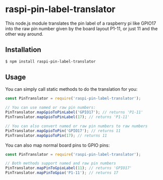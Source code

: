 # raspi-pin-label-translator
This node.js module translates the pin label of a raspberry pi like GPIO17 into the raw pin number given by the board layout P1-11, or just 11 and the other way around.

## Installation
``` bash
$ npm install raspi-pin-label-translator
```

## Usage
You can simply call static methods to do the translation for you:
``` javascript
const PinTranslator = require('raspi-pin-label-translator');

// You can use named or raw pin numbers:
PinTranslator.mapGpioToPinLabel('GPIO17'); // returns 'P1-11'
PinTranslator.mapGpioToPinLabel(17); // returns 'P1-11'

// You can also convert named or raw pin numbers to raw numbers
PinTranslator.mapGpioToPin('GPIO17'); // returns 11
PinTranslator.mapGpioToPin(17); // returns 11
```

You can also map normal board pins to GPIO pins:
``` javascript
const PinTranslator = require('raspi-pin-label-translator');

// Both methods support named and raw pin numbers
PinTranslator.mapPinToGpioLabel(11); // returns 'GPIO17'
PinTranslator.mapPinToGpio('P1-11'); // returns 17
```